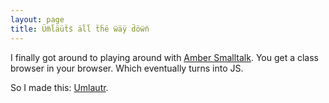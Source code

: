```yaml
---
layout: page
title: Üm̈l̈äüẗs̈ äl̈l̈ ẗḧë ẅäÿ d̈öẅn̈
---
```


I finally got around to playing around with [Amber Smalltalk](http://amber-lang.net/).  You get a class browser in your browser.  Which eventually turns into JS.  

So I made this: <a href="/umlautr/">Umlautr</a>.  
